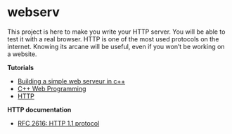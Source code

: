 # webserv
This project is here to make you write your HTTP server. You will be able to test it with a real browser. HTTP is one of the most used protocols on the internet. Knowing its arcane will be useful, even if you won’t be working on a website.


**Tutorials**
- [Building a simple web serveur in c++](https://ncona.com/2019/04/building-a-simple-server-with-cpp/)
- [C++ Web Programming](https://www.tutorialspoint.com/cplusplus/cpp_web_programming.htm)
- [HTTP](https://developer.mozilla.org/en-US/docs/Web/HTTP)

**HTTP documentation**
- [RFC 2616: HTTP 1.1 protocol](https://datatracker.ietf.org/doc/html/rfc2616)
